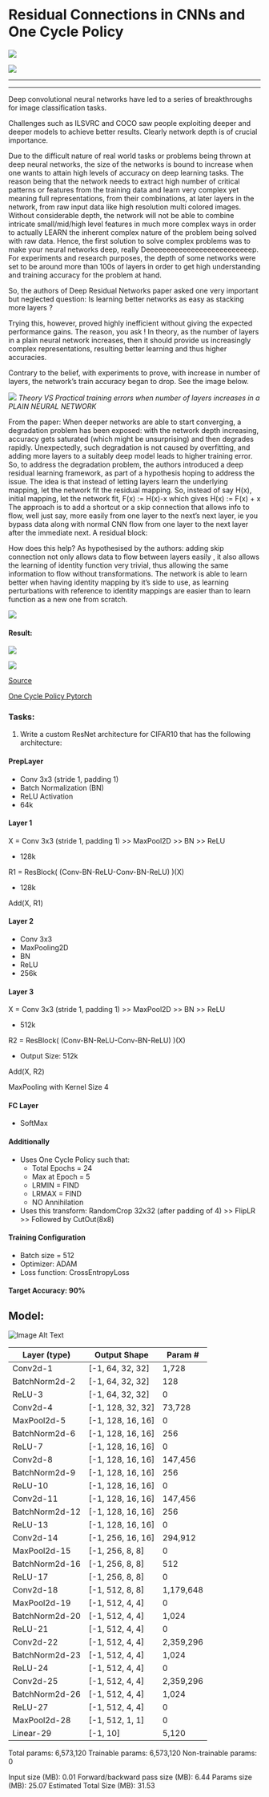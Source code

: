 # Residual Connections in CNNs and One Cycle Policy

![](https://miro.medium.com/v2/resize:fit:1200/1*6hF97Upuqg_LdsqWY6n_wg.png)

![](https://miro.medium.com/v2/resize:fit:952/1*_7CeyMZaolYgmfgbl85dqg.jpeg)

----
----

Deep convolutional neural networks have led to a series of breakthroughs for image classification tasks.

Challenges such as ILSVRC and COCO saw people exploiting deeper and deeper models to achieve better results. Clearly network depth is of crucial importance.

Due to the difficult nature of real world tasks or problems being thrown at deep neural networks, the size of the networks is bound to increase when one wants to attain high levels of accuracy on deep learning tasks. The reason being that the network needs to extract high number of critical patterns or features from the training data and learn very complex yet meaning full representations, from their combinations, at later layers in the network, from raw input data like high resolution multi colored images. Without considerable depth, the network will not be able to combine intricate small/mid/high level features in much more complex ways in order to actually LEARN the inherent complex nature of the problem being solved with raw data.
Hence, the first solution to solve complex problems was to make your neural networks deep, really Deeeeeeeeeeeeeeeeeeeeeeeeeep. For experiments and research purposes, the depth of some networks were set to be around more than 100s of layers in order to get high understanding and training accuracy for the problem at hand.

So, the authors of Deep Residual Networks paper asked one very important but neglected question: Is learning better networks as easy as stacking more layers ?

Trying this, however, proved highly inefficient without giving the expected performance gains. The reason, you ask !
In theory, as the number of layers in a plain neural network increases, then it should provide us increasingly complex representations, resulting better learning and thus higher accuracies. 

Contrary to the belief, with experiments to prove, with increase in number of layers, the network’s train accuracy began to drop. See the image below.

![](https://miro.medium.com/v2/resize:fit:720/format:webp/1*4DzKazEW_cpKCby4GRYogg.png)
*Theory VS Practical training errors when number of layers increases in a PLAIN NEURAL NETWORK*


From the paper: When deeper networks are able to start converging, a degradation problem has been exposed: with the network depth increasing, accuracy gets saturated (which might be unsurprising) and then degrades rapidly. Unexpectedly, such degradation is not caused by overfitting, and adding more layers to a suitably deep model leads to higher training error.
So, to address the degradation problem, the authors introduced a deep residual learning framework, as part of a hypothesis hoping to address the issue.
The idea is that instead of letting layers learn the underlying mapping, let the network fit the residual mapping. So, instead of say H(x), initial mapping, let the network fit, F(x) := H(x)-x which gives H(x) := F(x) + x
The approach is to add a shortcut or a skip connection that allows info to flow, well just say, more easily from one layer to the next’s next layer, ie you bypass data along with normal CNN flow from one layer to the next layer after the immediate next.
A residual block:

How does this help?
As hypothesised by the authors: adding skip connection not only allows data to flow between layers easily , it also allows the learning of identity function very trivial, thus allowing the same information to flow without transformations. The network is able to learn better when having identity mapping by it’s side to use, as learning perturbations with reference to identity mappings are easier than to learn function as a new one from scratch.

![](https://miro.medium.com/v2/resize:fit:640/format:webp/1*6WlIo8W1_Qc01hjWdZy-1Q.png)


#### Result:
![](https://miro.medium.com/v2/resize:fit:1100/format:webp/1*YEG_mgaWF5RJs4fg3n9XPA.png)

![](https://miro.medium.com/v2/resize:fit:720/format:webp/1*AmOha3nT2shU64Po0BE8Nw.png)

[Source](https://medium.com/@manu1992/what-are-deep-residual-networks-or-why-resnets-are-important-40a94b562d81)

[One Cycle Policy Pytorch](https://pytorch.org/docs/stable/generated/torch.optim.lr_scheduler.OneCycleLR.html#:~:text=The%201cycle%20policy%20anneals%20the,than%20the%20initial%20learning%20rate.)


### Tasks:
1. Write a custom ResNet architecture for CIFAR10 that has the following architecture:

#### PrepLayer
- Conv 3x3 (stride 1, padding 1)
- Batch Normalization (BN)
- ReLU Activation
- 64k

#### Layer 1
X = Conv 3x3 (stride 1, padding 1) >> MaxPool2D >> BN >> ReLU
- 128k

R1 = ResBlock( (Conv-BN-ReLU-Conv-BN-ReLU) )(X)
- 128k

Add(X, R1)

#### Layer 2
- Conv 3x3
- MaxPooling2D
- BN
- ReLU
- 256k

#### Layer 3
X = Conv 3x3 (stride 1, padding 1) >> MaxPool2D >> BN >> ReLU
- 512k

R2 = ResBlock( (Conv-BN-ReLU-Conv-BN-ReLU) )(X)
- Output Size: 512k

Add(X, R2)

MaxPooling with Kernel Size 4

#### FC Layer
- SoftMax

#### Additionally
- Uses One Cycle Policy such that:
  - Total Epochs = 24
  - Max at Epoch = 5
  - LRMIN = FIND
  - LRMAX = FIND
  - NO Annihilation
- Uses this transform: RandomCrop 32x32 (after padding of 4) >> FlipLR >> Followed by CutOut(8x8)

#### Training Configuration
- Batch size = 512
- Optimizer: ADAM
- Loss function: CrossEntropyLoss

#### Target Accuracy: 90%

## Model:
![Image Alt Text](../resources/S10_model.png)

| Layer (type)   | Output Shape      | Param #    |
|----------------|-------------------|------------|
| Conv2d-1       | [-1, 64, 32, 32]  | 1,728      |
| BatchNorm2d-2  | [-1, 64, 32, 32]  | 128        |
| ReLU-3         | [-1, 64, 32, 32]  | 0          |
| Conv2d-4       | [-1, 128, 32, 32] | 73,728     |
| MaxPool2d-5    | [-1, 128, 16, 16] | 0          |
| BatchNorm2d-6  | [-1, 128, 16, 16] | 256        |
| ReLU-7         | [-1, 128, 16, 16] | 0          |
| Conv2d-8       | [-1, 128, 16, 16] | 147,456    |
| BatchNorm2d-9  | [-1, 128, 16, 16] | 256        |
| ReLU-10        | [-1, 128, 16, 16] | 0          |
| Conv2d-11      | [-1, 128, 16, 16] | 147,456    |
| BatchNorm2d-12 | [-1, 128, 16, 16] | 256        |
| ReLU-13        | [-1, 128, 16, 16] | 0          |
| Conv2d-14      | [-1, 256, 16, 16] | 294,912    |
| MaxPool2d-15   | [-1, 256, 8, 8]   | 0          |
| BatchNorm2d-16 | [-1, 256, 8, 8]   | 512        |
| ReLU-17        | [-1, 256, 8, 8]   | 0          |
| Conv2d-18      | [-1, 512, 8, 8]   | 1,179,648  |
| MaxPool2d-19   | [-1, 512, 4, 4]   | 0          |
| BatchNorm2d-20 | [-1, 512, 4, 4]   | 1,024      |
| ReLU-21        | [-1, 512, 4, 4]   | 0          |
| Conv2d-22      | [-1, 512, 4, 4]   | 2,359,296  |
| BatchNorm2d-23 | [-1, 512, 4, 4]   | 1,024      |
| ReLU-24        | [-1, 512, 4, 4]   | 0          |
| Conv2d-25      | [-1, 512, 4, 4]   | 2,359,296  |
| BatchNorm2d-26 | [-1, 512, 4, 4]   | 1,024      |
| ReLU-27        | [-1, 512, 4, 4]   | 0          |
| MaxPool2d-28   | [-1, 512, 1, 1]   | 0          |
| Linear-29      | [-1, 10]          | 5,120      |

Total params: 6,573,120
Trainable params: 6,573,120
Non-trainable params: 0

Input size (MB): 0.01
Forward/backward pass size (MB): 6.44
Params size (MB): 25.07
Estimated Total Size (MB): 31.53
